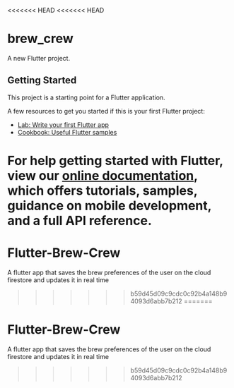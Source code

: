 <<<<<<< HEAD
<<<<<<< HEAD
# brew_crew

A new Flutter project.

## Getting Started

This project is a starting point for a Flutter application.

A few resources to get you started if this is your first Flutter project:

- [Lab: Write your first Flutter app](https://flutter.dev/docs/get-started/codelab)
- [Cookbook: Useful Flutter samples](https://flutter.dev/docs/cookbook)

For help getting started with Flutter, view our
[online documentation](https://flutter.dev/docs), which offers tutorials,
samples, guidance on mobile development, and a full API reference.
=======
# Flutter-Brew-Crew
A flutter app that saves the brew preferences of the user on the cloud firestore and updates it in real time
>>>>>>> b59d45d09c9cdc0c92b4a148b94093d6abb7b212
=======
# Flutter-Brew-Crew
A flutter app that saves the brew preferences of the user on the cloud firestore and updates it in real time
>>>>>>> b59d45d09c9cdc0c92b4a148b94093d6abb7b212
